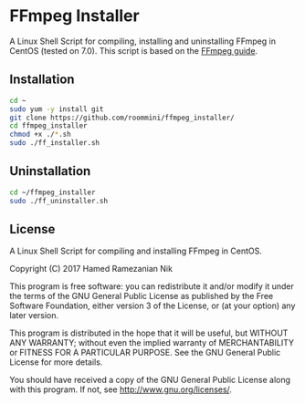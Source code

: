 # FFmpeg Installer

A Linux Shell Script for compiling, installing and uninstalling FFmpeg in CentOS (tested on 7.0). This script is based on the [FFmpeg guide](https://trac.ffmpeg.org/wiki/CompilationGuide/Centos).


## Installation

````sh
cd ~
sudo yum -y install git
git clone https://github.com/roommini/ffmpeg_installer/
cd ffmpeg_installer
chmod +x ./*.sh
sudo ./ff_installer.sh
````

## Uninstallation

````sh
cd ~/ffmpeg_installer
sudo ./ff_uninstaller.sh
````

## License

A Linux Shell Script for compiling and installing FFmpeg in CentOS.

Copyright (C) 2017 Hamed Ramezanian Nik

This program is free software: you can redistribute it and/or modify
it under the terms of the GNU General Public License as published by
the Free Software Foundation, either version 3 of the License, or
(at your option) any later version.

This program is distributed in the hope that it will be useful,
but WITHOUT ANY WARRANTY; without even the implied warranty of
MERCHANTABILITY or FITNESS FOR A PARTICULAR PURPOSE.  See the
GNU General Public License for more details.

You should have received a copy of the GNU General Public License
along with this program.  If not, see <http://www.gnu.org/licenses/>.
